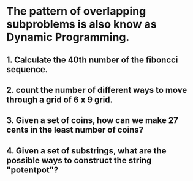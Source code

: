 # The pattern of overlapping subproblems is also know as Dynamic Programming.

## 1. Calculate the 40th number of the fiboncci sequence.

## 2. count the number of different ways to move through a grid of 6 x 9 grid.

## 3. Given a set of coins, how can we make 27 cents in the least number of coins?

## 4. Given a set of substrings, what are the possible ways to construct the string "potentpot"?

